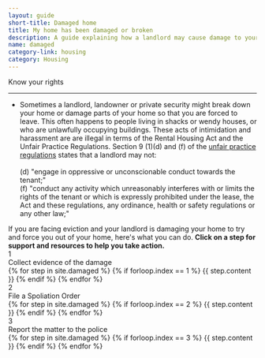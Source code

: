 ```yaml
---
layout: guide
short-title: Damaged home
title: My home has been damaged or broken
description: A guide explaining how a landlord may cause damage to your home in the process of trying to evict you and steps on how you can respond.
name: damaged
category-link: housing
category: Housing
---
```

<div class="did-you-know">
  <div class="title">
    <i class="fa fa-question-circle fa-fw" aria-hidden="true"></i> Know your rights
  </div>
  <hr>
  <div class="content">
    <ul class="fa-ul">
      <li>
        <i class="fa-li fa fa-gavel"></i>Sometimes a landlord, landowner or private security might break down your home or damage parts of your home so that you are forced to leave. This often happens to people living in shacks or wendy houses, or who are unlawfully occupying buildings. These acts of intimidation and harassment are are illegal in terms of the Rental Housing Act and the Unfair Practice Regulations. Section 9 (1)(d) and (f) of the <a href="https://www.westerncape.gov.za/text/2006/5/rental_hous_trib_unfairpractice_regulations.pdf">unfair practice regulations</a> states that a landlord may not:<br><br>
        (d) "engage in oppressive or unconscionable conduct towards the tenant;" <br>
        (f) "conduct any activity which unreasonably interferes with or limits the rights of the tenant or which is expressly prohibited under the lease, the Act and these regulations, any ordinance, health or safety regulations or any other law;"
      </li>
    </ul>
  </div>
</div>

<div class="guide panel-group" id="accordion" role="tablist" aria-multiselectable="true">
  <div class="description">If you are facing eviction and your landlord is damaging your home to try and force you out of your home, here's what you can do. <b class="hidden-print">Click on a step for support and resources to help you take action.</b></div>
  <div class="panel single-step">
    <div class="panel-heading title-box" role="tab" id="headingOne">
      <div role="button" data-toggle="collapse" data-parent="#accordion" href="#collapseOne" aria-expanded="true" aria-controls="collapseOne">
        <div class="circle">1</div>
        <div class="title">Collect evidence of the damage</div>
      </div>
    </div>
    <div id="collapseOne" class="panel-collapse collapse in" role="tabpanel" aria-labelledby="headingOne">
      <div class="panel-body">
        {% for step in site.damaged %}
          {% if forloop.index == 1 %}
            {{ step.content }}
          {% endif %}
        {% endfor %}
      </div>
    </div>
  </div>
  <div class="panel single-step">
    <div class="panel-heading title-box" role="tab" id="headingTwo">
      <div role="button" data-toggle="collapse" data-parent="#accordion" href="#collapseTwo" aria-expanded="true" aria-controls="collapseTwo">
        <div class="circle">2</div>
        <div class="title">File a Spoliation Order</div>
      </div>
    </div>
    <div id="collapseTwo" class="panel-collapse collapse" role="tabpanel" aria-labelledby="headingTwo">
      <div class="panel-body">
        {% for step in site.damaged %}
          {% if forloop.index == 2 %}
            {{ step.content }}
          {% endif %}
        {% endfor %}
      </div>
    </div>
  </div>
  <div class="panel single-step">
    <div class="panel-heading title-box" role="tab" id="headingThree">
      <div role="button" data-toggle="collapse" data-parent="#accordion" href="#collapseThree" aria-expanded="true" aria-controls="collapseThree">
        <div class="circle">3</div>
        <div class="title">Report the matter to the police</div>
      </div>
    </div>
    <div id="collapseThree" class="panel-collapse collapse" role="tabpanel" aria-labelledby="headingThree">
      <div class="panel-body">
        {% for step in site.damaged %}
          {% if forloop.index == 3 %}
            {{ step.content }}
          {% endif %}
        {% endfor %}
      </div>
    </div>
  </div>
</div>
